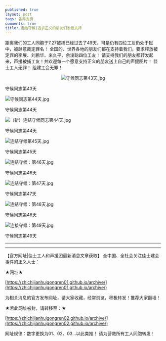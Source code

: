 ```yaml
---
published: true
layout: post
tags: 各界支持
comments: true
title: 连结守候|追求正义的朋友们发信支持
---
```

<head>

距离我们的工人同胞于7.27被捕已经过去了49天，可是仍有四位工友仍处于狱中，被肆意裁定罪名！
全国的、世界各地的朋友们都在支持着我们，要求释放被定罪的李展、刘鹏华、米久平、余浚聪四位工友！
请支持我们的朋友都转发起来，声援被捕工友！并欢迎每一个愿意支持正义的朋友送上自己的声援图片！
佳士工人无罪！
组建工会无罪！

</head>

<p align= 'center'>

<img src="https://i.loli.net/2018/09/15/5b9c9d83963c0.jpg" alt="守候同志第43天.jpg" title="守候同志第43天.jpg" />

守候同志第43天

<img src="https://i.loli.net/2018/09/15/5b9c9d7d8f119.jpg" alt="守候同志第44天.jpg" title="守候同志第44天.jpg" />

守候同志第44天

<img src="https://i.loli.net/2018/09/15/5b9c9d82ae9e5.jpg" alt="（新）连结守候同志第44天.jpg" title="（新）连结守候同志第44天.jpg" />

守候同志第44天

<img src="https://i.loli.net/2018/09/15/5b9c9d9805f68.jpg" alt="连结守候第45天.jpg" title="连结守候第45天.jpg" />

守候同志第45天

<img src="https://i.loli.net/2018/09/15/5b9c9d85cd830.jpg" alt="连结守候：第46天.jpg" title="连结守候：第46天.jpg" />

守候同志第46天

<img src="https://i.loli.net/2018/09/15/5b9c9d8558304.jpg" alt="连结守候：第47天.jpg" title="连结守候：第47天.jpg" />

守候同志第47天

<img src="https://i.loli.net/2018/09/15/5b9c9d8639067.jpg" alt="连结守候：第48天.jpg" title="连结守候：第48天.jpg" />

守候同志第48天

<img src="https://i.loli.net/2018/09/15/5b9c9d73b1e5b.jpg" alt="连接守候：第49天.jpg" title="连接守候：第49天.jpg" />

守候同志第49天

</p>

---

---

【官方网址|佳士工人和声援团最新消息文章获取】
全中国、全社会关注佳士建会事件的正义人士：

★网址★

[https://zhichijianhuigongren01.github.io/archive/](https://zhichijianhuigongren01.github.io/archive/)

为相关消息的官方发布网址，请大家收藏，经常浏览，积极转发！推荐大家翻墙！

★若此网址被封，请转移至：★

[https://zhichijianhuigongren02.github.io/archive/](https://zhichijianhuigongren02.github.io/archive/)

网址规律：数字更换为01、02、03...以此类推！
请为营救所有工人同胞转发！
